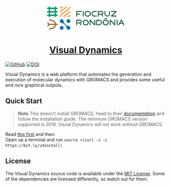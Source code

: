 <p align="center">
    <a href="https://www.rondonia.fiocruz.br/laboratorios/bioinformatica-e-quimica-medicinal/" target="_blank">
        <img alt="Fiocruz Rondônia" src="./app/static/img/fiocruz-ro.png" style="display: block; margin: 0 auto; margin-bottom: 20px;"  width="50%" />
    </a>
</p>

<a href="http://visualdynamics.fiocruz.br/" target="_blank">
    <h1 align="center">Visual Dynamics</h1>
</a>

[![GitHub](https://img.shields.io/github/license/LABIOQUIM/visualdynamics)](https://github.com/LABIOQUIM/visualdynamics/blob/main/LICENSE)
[![DOI](https://zenodo.org/badge/DOI/10.5281/zenodo.7585470.svg)](https://doi.org/10.5281/zenodo.7585470)



Visual Dynamics is a web platform that automates the generation and execution of molecular dynamics with GROMACS and provides some useful and nice graphical outputs.

## Quick Start

> **Note** This doesn't install GROMACS, head to their [documentation](https://manual.gromacs.org/) and follow the installation guide. The minimum GROMACS version supported is 2018. Visual Dynamics will not work without GROMACS.

Read [this first](https://labioquim.github.io/visualdynamics/setup/automated-emails) and then:  
Open up a terminal and run `source <(curl -s -L https://bit.ly/vdinstall)`

## License
The Visual Dynamics source code is available under the [MIT License](./LICENSE). Some of the dependencies are licensed differently, so watch out for them.
